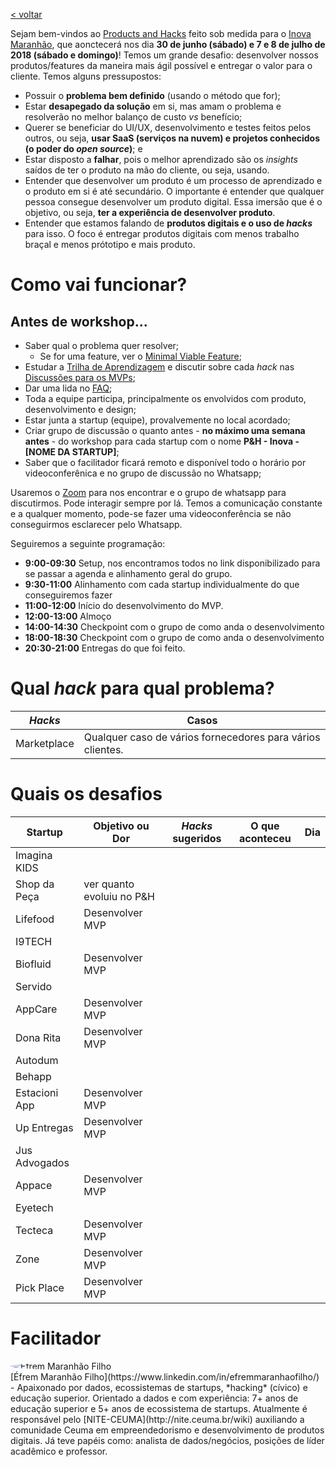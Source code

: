 [< voltar](https://productsandhacks.com)

Sejam bem-vindos ao [Products and Hacks](https://productsandhacks.com) feito sob medida para o [Inova Maranhão](http://inova.ma.gov.br), que aonctecerá nos dia **30 de junho (sábado) e 7 e 8 de julho de 2018 (sábado e domingo)**! Temos um grande desafio: desenvolver nossos produtos/features da maneira mais ágil possível e entregar o valor para o cliente. Temos alguns pressupostos:

  - Possuir o **problema bem definido** (usando o método que for);
  - Estar **desapegado da solução** em si, mas amam  o problema e resolverão no melhor balanço de custo *vs* benefício;
  - Querer se beneficiar do UI/UX, desenvolvimento e testes feitos pelos outros, ou seja, **usar SaaS (serviços na nuvem) e projetos conhecidos (o poder do _open source_)**; e
  - Estar disposto a **falhar**, pois o melhor aprendizado são os *insights* saídos de ter o produto na mão do cliente, ou seja, usando.
  - Entender que desenvolver um produto é um processo de aprendizado e o produto em si é até secundário. O importante é entender que qualquer pessoa consegue desenvolver um produto digital. Essa imersão que é o objetivo, ou seja, **ter a experiência de desenvolver produto**.
  - Entender que estamos falando de **produtos digitais e o uso de _hacks_** para isso. O foco é entregar produtos digitais com menos trabalho braçal e menos prótotipo e mais produto.
  

# Como vai funcionar?

## Antes de workshop...

  - Saber qual o problema quer resolver;
    - Se for uma feature, ver o [Minimal Viable Feature](https://www.youtube.com/watch?v=DEXNf2xjyRw);
  - Estudar a [Trilha de Aprendizagem](https://universidadeagora.com/trilha-de-aprendizagem-products-and-hacks/) e discutir sobre cada _hack_ nas [Discussões para os MVPs](https://comunidade.universidadeagora.com/tags/mvp);
  - Dar uma lida no [FAQ](https://productsandhacks.com/#faq);
  - Toda a equipe participa, principalmente os envolvidos com produto, desenvolvimento e design;
  - Estar junta a startup (equipe), provalvemente no local acordado;
  - Criar grupo de discussão o quanto antes - **no máximo uma semana antes** - do workshop para cada startup com o nome **P&H - Inova - [NOME DA STARTUP]**;
  - Saber que o facilitador ficará remoto e disponível todo o horário por videoconferênica e no grupo de discussão no Whatsapp;

Usaremos o [Zoom](https://zoom.us) para nos encontrar e o grupo de whatsapp para discutirmos. Pode interagir sempre por lá. Temos a comunicação constante e a qualquer momento, pode-se fazer uma videoconferência se não conseguirmos esclarecer pelo Whatsapp. 

Seguiremos a seguinte programação:
  - **9:00-09:30** Setup, nos encontramos todos no link disponibilizado para se passar a agenda e alinhamento geral do grupo.
  - **9:30-11:00** Alinhamento com cada startup individualmente do que conseguiremos fazer
  - **11:00-12:00** Início do desenvolvimento do MVP.
  - **12:00-13:00** Almoço
  - **14:00-14:30** Checkpoint com o grupo de como anda o desenvolvimento
  - **18:00-18:30** Checkpoint com o grupo de como anda o desenvolvimento
  - **20:30-21:00** Entregas do que foi feito.
  
# Qual _hack_ para qual problema?

_Hacks_ | Casos | 
------------- | ------------- | 
Marketplace | Qualquer caso de vários fornecedores para vários clientes. |

# Quais os desafios

Startup      | Objetivo ou Dor | _Hacks_ sugeridos | O que aconteceu | Dia |
------------ | -------------  | -------------      | -------------   | ------------- |
Imagina KIDS |                |                   |               |  |
Shop da Peça | ver quanto evoluiu no P&H | | |  |
Lifefood | Desenvolver MVP| | |  |
I9TECH | | | |  |
Biofluid | Desenvolver MVP | | |  |
Servido | | | |  |
AppCare | Desenvolver MVP | | |  |
Dona Rita | Desenvolver MVP | | |  |
Autodum | | | |  |
Behapp | | | |  |
Estacioni App | Desenvolver MVP | | |  |
Up Entregas | Desenvolver MVP | | |  |
Jus Advogados | | | |  |
Appace | Desenvolver MVP | | |  |
Eyetech | | | |  |
Tecteca | Desenvolver MVP | | |  |
Zone | Desenvolver MVP| | |  |
Pick Place | Desenvolver MVP | | |  |


# Facilitador
<img style="vertical-align: middle; border-radius: 50%; display: block; margin-left: auto; margin-right: auto;" src="https://github.com/nite-ceuma/products-and-hacks/raw/gh-pages/img/efrem_maranhao_filho.png" alt="Éfrem Maranhão Filho">
[Éfrem Maranhão Filho](https://www.linkedin.com/in/efremmaranhaofilho/) - Apaixonado por dados, ecossistemas de startups, *hacking* (cívico) e educação superior. Orientado a dados e com experiência: 7+ anos de educação superior e 5+ anos de ecossistema de startups. Atualmente é responsável pelo [NITE-CEUMA](http://nite.ceuma.br/wiki) auxiliando a comunidade Ceuma em empreendedorismo e desenvolvimento de produtos digitais. Já teve papéis como: analista de dados/negócios, posições de líder acadêmico e professor.
